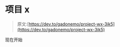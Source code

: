 # 项目 x

> 原文:[https://dev.to/gadonemo/project-wx-3ik5](https://dev.to/gadonemo/project-wx-3ik5)

现在开始